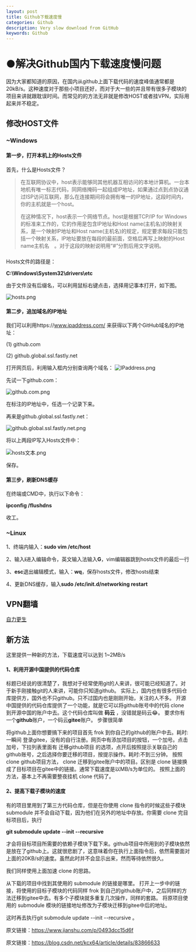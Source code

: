 ```yaml
---
layout: post
title: Github下载速度慢
categories: Github
description: Very slow download from GitHub
keywords: Github 
---
```


# ●解决Github国内下载速度慢问题

因为大家都知道的原因，在国内从github上面下载代码的速度峰值通常都是20kB/s。这种速度对于那些小项目还好，而对于大一些的并且带有很多子模块的项目来讲就跟耽误时间。而常见的的方法无非就是修改HOST或者挂VPN，实际用起来并不稳定。

## 修改HOST文件

### ~Windows

#### 第一步，打开本机上的Hosts文件 

首先，什么是Hosts文件？

> 在互联网协议中，host表示能够同其他机器互相访问的本地计算机。一台本地机有唯一标志代码，同网络掩码一起组成IP地址，如果通过点到点协议通过ISP访问互联网，那么在连接期间将会拥有唯一的IP地址，这段时间内，你的主机就是一个host。
>
> 在这种情况下，host表示一个网络节点。host是根据TCP/IP for Windows 的标准来工作的，它的作用是包含IP地址和Host name(主机名)的映射关系，是一个映射IP地址和Host name(主机名)的规定，规定要求每段只能包括一个映射关系，IP地址要放在每段的最前面，空格后再写上映射的Host name主机名　。对于这段的映射说明用“#”分割后用文字说明。

##### 

Hosts文件的路径是：

**C:\Windows\System32\drivers\etc**

由于文件没有后缀名，可以利用鼠标右键点击，选择用记事本打开，如下图。

 ![hosts.png](https://i.loli.net/2019/08/19/mwoCObugAzd3a92.png)



#### 第二步，追加域名的IP地址

我们可以利用https://www.ipaddress.com/ 来获得以下两个GitHub域名的IP地址：

(1) github.com

(2) github.global.ssl.fastly.net

打开网页后，利用输入框内分别查询两个域名：
![IPaddress.png](https://i.loli.net/2019/08/19/DotanFPWKGv6wN7.png)

先试一下github.com：

![github.com.png](https://i.loli.net/2019/08/19/c42XGnlPoAMEkSe.png)

在标注的IP地址中，任选一个记录下来。

再来是github.global.ssl.fastly.net：

![github.global.ssl.fastly.net.png](https://i.loli.net/2019/08/19/txcHpF9yaRYTZiA.png)

将以上两段IP写入Hosts文件中：

 ![hosts文本.png](https://i.loli.net/2019/08/19/QvJxWBqohsEmRNX.png)

保存。

#### 第三步，刷新DNS缓存

在终端或CMD中，执行以下命令：

 **ipconfig /flushdns**

收工。

### ~Linux 

1、终端内输入：**sudo vim /etc/host**

2、输入**i**进入编辑命令，英文输入法输入**G**，vim编辑器跳到hosts文件的最后一行

3、**esc**退出编辑模式，输入：**wq**，保存hosts文件，修改hosts结束

4、更新DNS缓存，输入**sudo /etc/init.d/networking restart**

## VPN翻墙

[自力更生](https://github.com/bannedbook/fanqiang/wiki)

## 新方法

这里提供一种新的方法，下载速度可以达到 1~2MB/s

#### 1、利用开源中国提供的代码仓库

标题已经说的很清楚了，我想对于经常使用git的人来讲，很可能已经知道了。对于新手刚接触git的人来讲，可能你只知道github。
实际上，国内也有很多代码仓库提供方，国外也不只github。只不过国内也是刚刚开始，关注的人不多。
开源中国提供的代码仓库提供了一个功能，就是它可以将github账号中的代码 clone 到开源中国的账户中去。这个代码仓库叫做 **码云** ，没错就是码云😂。
要求你有一个**github**账户，一个码云**gitee**账户。
步骤很简单

将github上面你想要搞下来的项目首先 frok 到你自己的github的账户中去。耗时:一瞬间
登录gitee，没有的自行注册。网页中有添加项目的按钮，一个加号。点击加号，下拉列表里面有 迁移github项目 的选项，点开后按照提示关联自己的github账号，之后选择你要迁移的项目，按提示操作。耗时:不到三分钟。
按照 clone github项目方法， clone 迁移到gitee账户中的项目。区别是 clone 链接换成了目标项目在gitee中的链接。通常下载速度是以MB/s为单位的。
按照上面的方法，基本上不再需要整夜挂机 clone 代码了。

#### 2、提高下载子模块的速度

有的项目里用到了第三方代码仓库，但是在你使用 clone 指令的时候这些子模块 submodule 并不会自动下载，因为他们在另外的地址中存放。你需要 clone 完目标项目后，执行

**git submodule update --init --recursive**

才会将目标项目所需要的依赖子模块下载下来。github项目中所用到的子模块依然是放在了github上。这就很悲剧了，这意味着你在执行上面指令后，依然需要面对上面的20KB/s的速度。虽然此时并不会显示出来，然而等待依然很久。

我们同样使用上面加速 clone 的思路。

从下载的项目中找到其使用的 submodule 的链接是哪里。
打开上一步中的链接，将使用的目标子模块的代码同样 frok 到自己的github账户中，之后同样的方法迁移到gitee中去。有多个子模块就多重复几次操作，同样的套路。
将原项目使用的 submodule 模块的链接地址修改为子模块迁移到gitee中后的地址。

这时再去执行git submodule update --init --recursive 。




原文链接：https://www.jianshu.com/p/0493dcc15d6f

原文链接：https://blog.csdn.net/kcx64/article/details/83866633